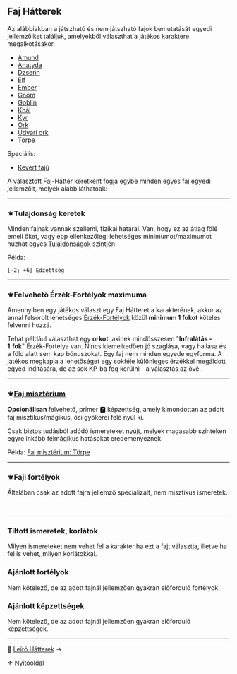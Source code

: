 ## Faj Hátterek

Az alábbiakban a játszható és nem játszható fajok bemutatását egyedi jellemzőiket találjuk, amelyekből választhat a játékos karaktere megalkotásakor.

- [Amund](hatterek.faji/amund.md)
- [Anatyda](hatterek.faji/anatyda.md)
- [Dzsenn](hatterek.faji/dzsenn.md)
- [Elf](hatterek.faji/elf.md)
- [Ember](hatterek.faji/ember.md)
- [Gnóm](hatterek.faji/gnom.md)
- [Goblin](hatterek.faji/goblin.md)
- [Khál](hatterek.faji/khal.md)
- [Kyr](hatterek.faji/kyr.md)
- [Ork](hatterek.faji/ork.md)
- [Udvari ork](hatterek.faji/udvari_ork.md)
- [Törpe](hatterek.faji/torpe.md)

Speciális:
- [Kevert fajú](hatterek.faji/kevert_faju.md)

 A választott Faj-Háttér keretként fogja egybe minden egyes faj egyedi jellemzőit, melyek alább láthatóak:

---
### ⚜️Tulajdonság keretek

Minden fajnak vannak szellemi, fizikai határai. Van, hogy ez az átlag fölé emeli őket, vagy épp ellenkezőleg: lehetséges minimumot/maximumot húzhat egyes [Tulajdonságok](010_05_01_00_tulajdonsagok_listaja.md) szintjén.

Példa:
```
[-2; +6] Edzettség
```

---
### ⚜️Felvehető Érzék-Fortélyok maximuma

Amennyiben egy játékos választ egy Faj Hátteret a karakterének, akkor az annál felsorolt lehetséges [Érzék-Fortélyok](043_altalanos_fortelyok.md#érzék-fortélyok) közül **minimum 1 fokot** köteles felvenni hozzá.

Tehát például választhat egy **orkot**, akinek mindösszesen "**Infralátás - 1.fok**" Érzék-Fortélya van. Nincs kiemelkedően jó szaglása, vagy hallása és a föld alatt sem kap bónuszokat. Egy faj nem minden egyede egyforma. A játékos megkapja a lehetőséget egy sokféle különleges érzékkel megáldott egyed indítására, de az sok KP-ba fog kerülni - a választás az övé.

---
### ⚜️[Faj misztérium](030_01_kepzettseglista.md#faj-miszt%C3%A9riumok-%F0%9F%85%BF%EF%B8%8F)

**Opcionálisan** felvehető, primer 🅿️ képzettség, amely kimondottan az adott faj misztikus/mágikus, ősi gyökerei felé nyúl ki.

Csak biztos tudásból adódó ismereteket nyújt, melyek magasabb szinteken egyre inkább félmágikus hatásokat eredeményeznek.

Példa: [Faj misztérium: Törpe](kepzettsegek.faj.miszterium/faj_miszterium_torpe.md)

---
### ⚜️Faji fortélyok

Általában csak az adott fajra jellemző specializált, nem misztikus ismeretek.

<br />

---
### Tiltott ismeretek, korlátok

Milyen ismereteket nem vehet fel a karakter ha ezt a fajt választja, illetve ha fel is vehet, milyen korlátokkal.

### Ajánlott fortélyok

Nem kötelező, de az adott fajnál jellemzően gyakran előforduló fortélyok.

### Ajánlott képzettségek

Nem kötelező, de az adott fajnál jellemzően gyakran előforduló képzettségek.

---

🔗 [Leíró Hátterek](022_leiro_hatterek.md) →

⚜️ [Nyitóoldal](start.md#2-h%C3%A1tterek-)
